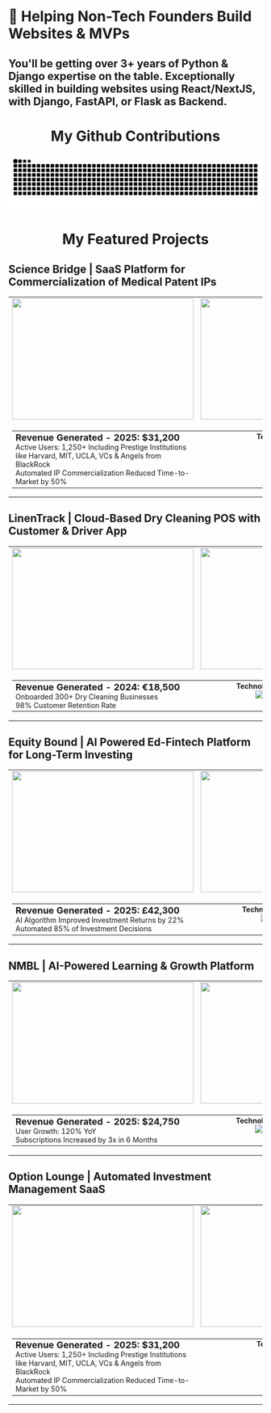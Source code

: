 # 🚀 Helping Non-Tech Founders Build Websites & MVPs  
## You'll be getting over 3+ years of Python & Django expertise on the table. Exceptionally skilled in building websites using React/NextJS, with Django, FastAPI, or Flask as Backend.

<div align="center">
  <h1>My Github Contributions</h1>
  <picture>
    <source media="(prefers-color-scheme: dark)" srcset="https://github.com/TalhaBruh/Github-ReadME/blob/output/github-contribution-grid-snake-dark.svg" />
    <source media="(prefers-color-scheme: light)" srcset="https://github.com/TalhaBruh/Github-ReadME/blob/output/github-contribution-grid-snake.svg" />
    <img alt="github-snake" src="https://github.com/TalhaBruh/Github-ReadME/blob/output/github-contribution-grid-snake.svg" />
  </picture>
  </br>
</div>

<div align="center">
  <h1>My Featured Projects</h1>
</div>

## Science Bridge | SaaS Platform for Commercialization of Medical Patent IPs

<table>
<tr>
  <td align="center">
    <img src="https://github.com/user-attachments/assets/bf6ad4e3-3954-4bd2-bb47-6cc4f064eda8" width="360" height="240">
  </td>
  <td align="center">
    <img src="https://github.com/user-attachments/assets/f2f3b81b-7db3-4e29-8e84-26fcb651d943" width="360" height="240">
  </td>
</tr>
<tr>
  <td colspan="2">
    <table width="100%">
      <tr>
        <td width="50%" align="left" valign="top">
          <strong style="font-size: 18px;"> Revenue Generated - 2025: <b>$31,200</b></strong><br>
          Active Users: 1,250+ Including Prestige Institutions like Harvard, MIT, UCLA, VCs & Angels from BlackRock<br>
          Automated IP Commercialization Reduced Time-to-Market by 50%
        </td>
        <td width="50%" align="center" valign="top">
          <strong>Technologies Used</strong>
          <br>
          <img src="https://skillicons.dev/icons?i=react" height="40">
          <img src="https://skillicons.dev/icons?i=nextjs" height="40">
          <img src="https://skillicons.dev/icons?i=tailwind" height="40">
        </td>
      </tr>
    </table>
  </td>
</tr>
</table>

## LinenTrack | Cloud-Based Dry Cleaning POS with Customer & Driver App

<table>
<tr>
  <td align="center">
    <img src="https://github.com/user-attachments/assets/1e0d6ae8-1152-4ecc-b540-4fe6acd4c6da" width="360" height="240">
  </td>
  <td align="center">
    <img src="https://github.com/user-attachments/assets/e3404837-1f69-4085-a962-83219a4999cf" width="360" height="240">
  </td>
</tr>
<tr>
  <td colspan="2">
    <table width="100%">
      <tr>
        <td width="50%" align="left" valign="top">
          <strong style="font-size: 18px;">Revenue Generated - 2024: <b>€18,500</b></strong><br>
          Onboarded 300+ Dry Cleaning Businesses<br>
          98% Customer Retention Rate
        </td>
        <td width="50%" align="center" valign="top">
          <strong>Technologies Used</strong>
          <br>
          <img src="https://skillicons.dev/icons?i=django" height="40">
          <img src="https://skillicons.dev/icons?i=python" height="40">
          <img src="https://skillicons.dev/icons?i=postgres" height="40">
        </td>
      </tr>
    </table>
  </td>
</tr>
</table>

## Equity Bound | AI Powered Ed-Fintech Platform for Long-Term Investing

<table>
<tr>
  <td align="center">
    <img src="https://github.com/user-attachments/assets/8be1c5fd-2ad0-4678-b367-cc8116a7557e" width="360" height="240">
  </td>
  <td align="center">
    <img src="https://github.com/user-attachments/assets/efb35a74-5a2d-4f38-884a-52023e268126" width="360" height="240">
  </td>
</tr>
<tr>
  <td colspan="2">
    <table width="100%">
      <tr>
        <td width="50%" align="left" valign="top">
          <strong style="font-size: 18px;">Revenue Generated - 2025: <b>£42,300</b></strong><br>
          AI Algorithm Improved Investment Returns by 22%<br>
          Automated 85% of Investment Decisions
        </td>
        <td width="50%" align="center" valign="top">
          <strong>Technologies Used</strong>
          <br>
          <img src="https://skillicons.dev/icons?i=fastapi" height="40">
          <img src="https://skillicons.dev/icons?i=typescript" height="40">
          <img src="https://skillicons.dev/icons?i=mongodb" height="40">
        </td>
      </tr>
    </table>
  </td>
</tr>
</table>

## NMBL | AI-Powered Learning & Growth Platform

<table>
<tr>
  <td align="center">
    <img src="https://github.com/user-attachments/assets/b88bfd50-6d83-450d-ad14-b1631adcf040" width="360" height="240">
  </td>
  <td align="center">
    <img src="https://github.com/user-attachments/assets/3fd6e8fa-ec6d-41b6-ac4e-c08173269e86" width="360" height="240">
  </td>
</tr>
<tr>
  <td colspan="2">
    <table width="100%">
      <tr>
        <td width="50%" align="left" valign="top">
          <strong style="font-size: 18px;">Revenue Generated - 2025: <b>$24,750</b></strong><br>
          User Growth: 120% YoY<br>
          Subscriptions Increased by 3x in 6 Months
        </td>
        <td width="50%" align="center" valign="top">
          <strong>Technologies Used</strong>
          <br>
          <img src="https://skillicons.dev/icons?i=fastapi" height="40">
          <img src="https://skillicons.dev/icons?i=typescript" height="40">
          <img src="https://skillicons.dev/icons?i=mongodb" height="40">
        </td>
      </tr>
    </table>
  </td>
</tr>
</table>

## Option Lounge | Automated Investment Management SaaS

<table>
<tr>
  <td align="center">
    <img src="https://github.com/user-attachments/assets/a37839ea-0913-4fed-9ca5-a32df7bf5ada" width="360" height="240">
  </td>
  <td align="center">
    <img src="https://github.com/user-attachments/assets/8a18f0e8-e0f8-42a4-9543-a9db6a9af61c" width="360" height="240">
  </td>
</tr>
<tr>
  <td colspan="2">
    <table width="100%">
      <tr>
        <td width="50%" align="left" valign="top">
          <strong style="font-size: 18px;">Revenue Generated - 2025: <b>$31,200</b></strong><br>
          Active Users: 1,250+ Including Prestige Institutions like Harvard, MIT, UCLA, VCs & Angels from BlackRock<br>
          Automated IP Commercialization Reduced Time-to-Market by 50%
        </td>
        <td width="50%" align="center" valign="top">
          <strong>Technologies Used</strong>
          <br>
          <img src="https://skillicons.dev/icons?i=react" height="40">
          <img src="https://skillicons.dev/icons?i=nextjs" height="40">
          <img src="https://skillicons.dev/icons?i=tailwind" height="40">
        </td>
      </tr>
    </table>
  </td>
</tr>
</table>

